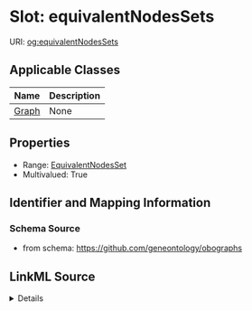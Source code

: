 # Slot: equivalentNodesSets

URI: [og:equivalentNodesSets](https://github.com/geneontology/obographs/equivalentNodesSets)



<!-- no inheritance hierarchy -->




## Applicable Classes

| Name | Description |
| --- | --- |
[Graph](Graph.md) | None






## Properties

* Range: [EquivalentNodesSet](EquivalentNodesSet.md)
* Multivalued: True







## Identifier and Mapping Information







### Schema Source


* from schema: https://github.com/geneontology/obographs




## LinkML Source

<details>
```yaml
name: equivalentNodesSets
from_schema: https://github.com/geneontology/obographs
rank: 1000
multivalued: true
alias: equivalentNodesSets
domain_of:
- Graph
range: EquivalentNodesSet

```
</details>